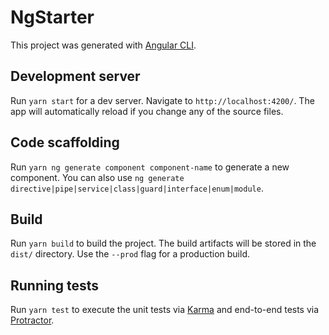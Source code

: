 # NgStarter

This project was generated with [Angular CLI](https://github.com/angular/angular-cli).

## Development server

Run `yarn start` for a dev server. Navigate to `http://localhost:4200/`. The app will automatically reload if you change any of the source files.

## Code scaffolding

Run `yarn ng generate component component-name` to generate a new component. You can also use `ng generate directive|pipe|service|class|guard|interface|enum|module`.

## Build

Run `yarn build` to build the project. The build artifacts will be stored in the `dist/` directory. Use the `--prod` flag for a production build.

## Running tests

Run `yarn test` to execute the unit tests via [Karma](https://karma-runner.github.io) and end-to-end tests via [Protractor](http://www.protractortest.org/).
